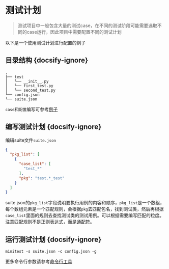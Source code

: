# 测试计划
> 测试项目中一般包含大量的测试case，在不同的测试阶段可能需要选取不同的case运行，因此项目中需要配置不同的测试计划

以下是一个使用测试计划进行配置的例子

## 目录结构 {docsify-ignore} 

```
.
├── test
│   └── __init__.py
│   └── first_test.py
│   └── second_test.py
└── config.json
└── suite.json
```

`case`和`配置`编写可参考[例子](minium/Python/framework/example)

## 编写测试计划 {docsify-ignore}
编辑suite文件`suite.json`

```json
{
  "pkg_list": [
    {
      "case_list": [
        "test_*"
      ],
      "pkg": "test.*_test"
    }
  ]
}
```

suite.json的`pkg_list`字段说明要执行用例的内容和顺序，`pkg_list`是一个数组，每个数组元素是一个匹配规则，会根据`pkg`去匹配包名，找到测试类，然后再根据`case_list`里面的规则去查找测试类的测试用例。可以根据需要编写匹配的粒度。注意匹配规则不是正则表达式，而是[通配符](https://www.gnu.org/software/findutils/manual/html_node/find_html/Shell-Pattern-Matching.html)。

## 运行测试计划 {docsify-ignore}
```
minitest -s suite.json -c config.json -g
```

更多命令行参数请参考[命令行工具](minium/Python/framework/commandline)
